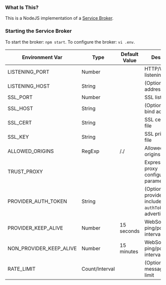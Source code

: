 ### What Is This?
This is a NodeJS implementation of a [Service Broker](https://github.com/service-broker/service-broker/wiki/Specification).

### Starting the Service Broker
To start the broker: `npm start`.
To configure the broker: `vi .env`.

Environment Var | Type | Default Value | Description
--------------- | ---- | ----------- | -----------
LISTENING_PORT | Number | | HTTP/WebSocket listening port
LISTENING_HOST | String | | (Optional) bind address
SSL_PORT | Number | | SSL listening port
SSL_HOST | String | | (Optional) SSL bind address
SSL_CERT | String | | SSL certificate file
SSL_KEY | String | | SSL private key file
ALLOWED_ORIGINS | RegExp | /./ | Allowed CORS origins
TRUST_PROXY | | | ExpressJS trust proxy configuration parameter
PROVIDER_AUTH_TOKEN | String | | (Optional) provider must include matching `authToken` in advertise request
PROVIDER_KEEP_ALIVE | Number | 15 seconds | WebSocket ping/pong interval
NON_PROVIDER_KEEP_ALIVE | Number | 15 minutes | WebSocket ping/pong interval
RATE_LIMIT | Count/Interval | | (Optional) message rate limit
